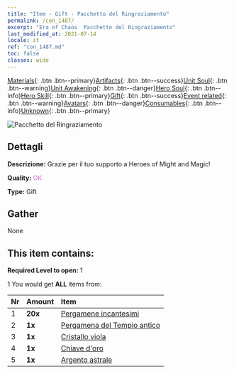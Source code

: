 ```yaml
---
title: "Item - Gift - Pacchetto del Ringraziamento"
permalink: /con_1487/
excerpt: "Era of Chaos  Pacchetto del Ringraziamento"
last_modified_at: 2021-07-14
locale: it
ref: "con_1487.md"
toc: false
classes: wide
---
```

 [Materials](/ItemsIT/){: .btn .btn--primary}[Artifacts](/ItemsIT/Artifacts/){: .btn .btn--success}[Unit Soul](/ItemsIT/UnitSoul/){: .btn .btn--warning}[Unit Awakening](/ItemsIT/UnitAwakening/){: .btn .btn--danger}[Hero Soul](/ItemsIT/HeroSoul/){: .btn .btn--info}[Hero Skill](/ItemsIT/HeroSkill/){: .btn .btn--primary}[Gift](/ItemsIT/Gift/){: .btn .btn--success}[Event related](/ItemsIT/Events/){: .btn .btn--warning}[Avatars](/ItemsIT/Avatars/){: .btn .btn--danger}[Consumables](/ItemsIT/Consumables/){: .btn .btn--info}[Unknown](/ItemsIT/Unknown/){: .btn .btn--primary}

 ![Pacchetto del Ringraziamento](/images/t/i_906011.png)

## Dettagli
 **Descrizione:** Grazie per il tuo supporto a Heroes of Might and Magic!

 **Quality:** <span style="color: #DA70D6">OK</span>

 **Type:** Gift

## Gather

  None

## This item contains:

 **Required Level to open:** 1

 1 You would get **ALL** items  from:

  | Nr | Amount |     Item    |
  |:---|:-------|:------------|
  | 1 |  **20x** | [Pergamene incantesimi](/ItemsIT/con_694/) |  | 
  | 2 |  **1x** | [Pergamena del Tempio antico](/ItemsIT/con_697/) |  | 
  | 3 |  **1x** | [Cristallo viola](/ItemsIT/con_720/) |  | 
  | 4 |  **1x** | [Chiave d'oro](/ItemsIT/con_783/) |  | 
  | 5 |  **1x** | [Argento astrale](/ItemsIT/con_969/) |  | 
